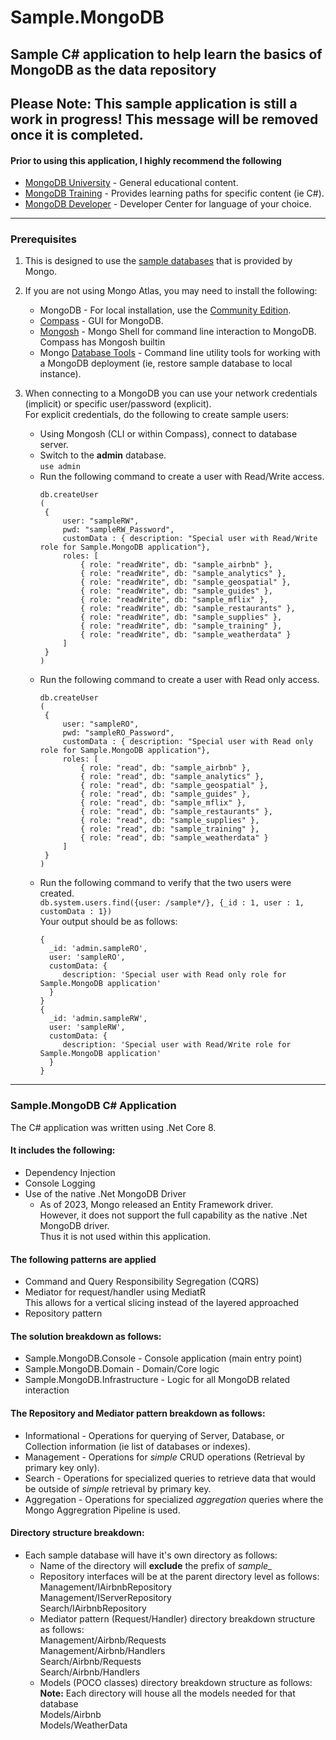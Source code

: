 # Sample.MongoDB
## Sample C# application to help learn the basics of MongoDB as the data repository

## **Please Note: This sample application is still a work in progress!  This message will be removed once it is completed.**

#### Prior to using this application, I highly recommend the following
- [MongoDB University](https://learn.mongodb.com/) - General educational content.
- [MongoDB Training](https://learn.mongodb.com/catalog) - Provides learning paths for specific content (ie C#).
- [MongoDB Developer](https://www.mongodb.com/developer/) - Developer Center for language of your choice.

---

### Prerequisites
1. This is designed to use the [sample databases](https://www.mongodb.com/developer/products/atlas/atlas-sample-datasets/) that is provided by Mongo.  
   
2. If you are not using Mongo Atlas, you may need to install the following:
    -  MongoDB - For local installation, use the [Community Edition](https://www.mongodb.com/products/self-managed/community-edition).
    -  [Compass](https://www.mongodb.com/products/tools/compass) - GUI for MongoDB.
    -  [Mongosh](https://www.mongodb.com/docs/mongodb-shell/install/) - Mongo Shell for command line interaction to MongoDB.           
       Compass has Mongosh builtin
    -  Mongo [Database Tools](https://www.mongodb.com/try/download/database-tools) - Command line utility tools for working with a MongoDB deployment (ie, restore sample database to local instance).  

3. When connecting to a MongoDB you can use your network credentials (implicit) or specific user/password (explicit).   
   For explicit credentials, do the following to create sample users:
    -  Using Mongosh (CLI or within Compass), connect to database server.  
    - Switch to the **admin** database.  
        `use admin`
    -  Run the following command to create a user with Read/Write access.   
       ```
       db.createUser
       (
        {
            user: "sampleRW",
            pwd: "sampleRW_Password",
            customData : { description: "Special user with Read/Write role for Sample.MongoDB application"},
            roles: [
                { role: "readWrite", db: "sample_airbnb" },
                { role: "readWrite", db: "sample_analytics" },
                { role: "readWrite", db: "sample_geospatial" },
                { role: "readWrite", db: "sample_guides" },
                { role: "readWrite", db: "sample_mflix" },
                { role: "readWrite", db: "sample_restaurants" },
                { role: "readWrite", db: "sample_supplies" },
                { role: "readWrite", db: "sample_training" },
                { role: "readWrite", db: "sample_weatherdata" }
            ]
        }
       )
       ```   
    -  Run the following command to create a user with Read only access.   
       ```
       db.createUser
       (
        {
            user: "sampleRO",
            pwd: "sampleRO_Password",
            customData : { description: "Special user with Read only role for Sample.MongoDB application"},
            roles: [
                { role: "read", db: "sample_airbnb" },
                { role: "read", db: "sample_analytics" },
                { role: "read", db: "sample_geospatial" },
                { role: "read", db: "sample_guides" },
                { role: "read", db: "sample_mflix" },
                { role: "read", db: "sample_restaurants" },
                { role: "read", db: "sample_supplies" },
                { role: "read", db: "sample_training" },
                { role: "read", db: "sample_weatherdata" }
            ]
        }
       )
       ```   
    -  Run the following command to verify that the two users were created.   
       `db.system.users.find({user: /sample*/}, {_id : 1, user : 1, customData : 1})`  
       Your output should be as follows:  
       ```   
       {
         _id: 'admin.sampleRO',
         user: 'sampleRO',
         customData: {
            description: 'Special user with Read only role for Sample.MongoDB application'
         }
       }
       {
         _id: 'admin.sampleRW',
         user: 'sampleRW',
         customData: {
            description: 'Special user with Read/Write role for Sample.MongoDB application'
         }
       }
       ```  


---

### Sample.MongoDB C# Application
The C# application was written using .Net Core 8.  


#### It includes the following:
- Dependency Injection  
- Console Logging  
- Use of the native .Net MongoDB Driver   
   - As of 2023, Mongo released an Entity Framework driver.   
     However, it does not support the full capability as the native .Net MongoDB driver.  
     Thus it is not used within this application.


#### The following patterns are applied
- Command and Query Responsibility Segregation (CQRS)  
- Mediator for request/handler using MediatR  
  This allows for a vertical slicing instead of the layered approached
- Repository pattern


#### The solution breakdown as follows:
- Sample.MongoDB.Console - Console application (main entry point)  
- Sample.MongoDB.Domain - Domain/Core logic  
- Sample.MongoDB.Infrastructure - Logic for all MongoDB related interaction


#### The Repository and Mediator pattern breakdown as follows:
- Informational - Operations for querying of Server, Database, or Collection information (ie list of databases or indexes).
- Management - Operations for *simple* CRUD operations (Retrieval by primary key only).
- Search - Operations for specialized queries to retrieve data that would be outside of *simple* retrieval by primary key.
- Aggregation - Operations for specialized *aggregation* queries where the Mongo Aggregration Pipeline is used.  


#### Directory structure breakdown:
- Each sample database will have it's own directory as follows:
   - Name of the directory will **exclude** the prefix of *sample_*
   - Repository interfaces will be at the parent directory level as follows:  
     Management/IAirbnbRepository  
     Management/IServerRepository  
     Search/IAirbnbRepository  
   - Mediator pattern (Request/Handler) directory breakdown structure as follows:  
     Management/Airbnb/Requests  
     Management/Airbnb/Handlers  
     Search/Airbnb/Requests  
     Search/Airbnb/Handlers  
   - Models (POCO classes) directory breakdown structure as follows:  
     **Note:** Each directory will house all the models needed for that database  
     Models/Airbnb  
     Models/WeatherData


